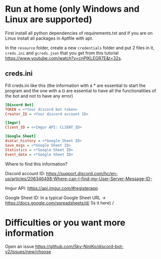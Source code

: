# Run at home (only Windows and Linux are supported)
First install all python dependencies of requirements.txt and if you are on Linux install all packages in Aptfile with apt.

In the `resource` folder, create a new `credentials` folder and put 2 files in it, `creds.ini` and `gcreds.json` that you get from this tutorial https://www.youtube.com/watch?v=cnPlKLEGR7E&t=32s.
## creds.ini
Fill creds.ini like this (the information with a * are essential to start the program and the one with a ¤ are essential to have all the functionalities of the bot and not to have any error)
```ini
[Discord Bot]
TOKEN = <*Your discord bot token>
Creator_ID = <Your discord account ID>

[Imgur]
Client_ID = <¤Imgur API: CLIENT_ID>

[Google Sheet]
Avatar_history = <*Google Sheet ID>
Save_msgs = <*Google Sheet ID>
Statistics = <*Google Sheet ID>
Event_date = <*Google Sheet ID>
```
Where to find this information?

Discord account ID: https://support.discord.com/hc/en-us/articles/206346498-Where-can-I-find-my-User-Server-Message-ID-

Imgur API: https://api.imgur.com/#registerapp

Google Sheet ID: In a typical Google Sheet URL → https://docs.google.com/spreadsheets/d/ (Is it here) /

# Difficulties or you want more information
Open an issue https://github.com/Sky-NiniKo/discord-bot-v2/issues/new/choose
